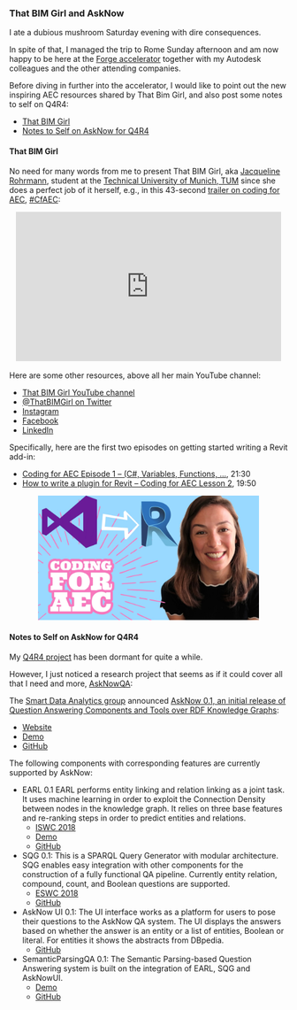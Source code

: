 <head>
<meta http-equiv="Content-Type" content="text/html; charset=utf-8">
<link rel="stylesheet" type="text/css" href="bc.css">
<script src="https://cdn.rawgit.com/google/code-prettify/master/loader/run_prettify.js" type="text/javascript"></script>
</head>

<!---


 the #RevitAPI @AutodeskRevit #bim #dynamobim @AutodeskForge #ForgeDevCon 

I arrived in Rome Sunday afternoon and am now happy to be here at 
the Forge accelerator together
with my Autodesk colleagues and the other attending companies.
Before diving in further into the accelerator, I would like to point out the new inspiring AEC resources shared by That Bim Girl, and also post some notes to self on Q4R4
&ndash; That BIM Girl
&ndash; Notes to Self on AskNow for Q4R4...

-->

### That BIM Girl and AskNow

I ate a dubious mushroom Saturday evening with dire consequences.

In spite of that, I managed the trip to Rome Sunday afternoon and am now happy to be here at 
the [Forge accelerator](http://autodeskcloudaccelerator.com) together
with my Autodesk colleagues and the other attending companies.

Before diving in further into the accelerator, I would like to point out the new inspiring AEC resources shared by That Bim Girl, and also post some notes to self on Q4R4:

- [That BIM Girl](#2) 
- [Notes to Self on AskNow for Q4R4](#3) 

#### <a name="2"></a> That BIM Girl

No need for many words from me to present That BIM Girl,
aka [Jacqueline Rohrmann](https://www.linkedin.com/in/jacqueline-rohrmann-b17130141),
student at the [Technical University of Munich, TUM](https://en.wikipedia.org/wiki/Technical_University_of_Munich)
since she does a perfect job of it herself, e.g., in
this 43-second [trailer on coding for AEC](https://youtu.be/Ra9qIPEz-kg), [#CfAEC](https://twitter.com/search?q=CfAEC):

<center>
<iframe width="480" height="270" src="https://www.youtube.com/embed/Ra9qIPEz-kg" frameborder="0" allow="autoplay; encrypted-media" allowfullscreen></iframe>  
</center>

Here are some other resources, above all her main YouTube channel:

- [That BIM Girl YouTube channel](https://www.youtube.com/channel/UC7L-NLe8FUBJAKrZi2tIWlQ)
- [@ThatBIMGirl on Twitter](https://twitter.com/ThatBIMGirl)
- [Instagram](https://www.instagram.com/thatbimgirl)
- [Facebook](https://www.facebook.com/That-BIM-Girl-734890670043010)
- [LinkedIn](https://www.linkedin.com/company/thatbimgirl)

Specifically, here are the first two episodes on getting started writing a Revit add-in:

- [Coding for AEC Episode 1 &ndash; (C#, Variables, Functions, ...](https://www.youtube.com/watch?v=J8UJJTH1Ql4), 21:30
- [How to write a plugin for Revit &ndash; Coding for AEC Lesson 2](https://www.youtube.com/watch?v=ulvaJP4kjKE), 19:50

<center>
<img src="img/tbg_revit_plugin.jpg" alt="Coding for AEC Revit add-in" width="400">
</center>

#### <a name="3"></a> Notes to Self on AskNow for Q4R4

My [Q4R4 project](http://thebuildingcoder.typepad.com/blog/r4q4) has been dormant for quite a while.

However, I just noticed a research project that seems as if it could cover all that I need and more, [AskNowQA](https://github.com/AskNowQA):

The [Smart Data Analytics group](http://sda.tech) announced [AskNow 0.1, an initial release of Question Answering Components and Tools over RDF Knowledge Graphs](http://sda.cs.uni-bonn.de/asknow-0-1-released):

- [Website](http://asknow.sda.tech)
- [Demo](http://asknowdemo.sda.tech)
- [GitHub](https://github.com/AskNowQA)

The following components with corresponding features are currently supported by AskNow:

- EARL 0.1 EARL performs entity linking and relation linking as a joint task. It uses machine learning in order to exploit the Connection Density between nodes in the knowledge graph. It relies on three base features and re-ranking steps in order to predict entities and relations. 
    - [ISWC 2018](https://arxiv.org/pdf/1801.03825.pdf)
    - [Demo](https://earldemo.sda.tech)
    - [GitHub](https://github.com/AskNowQA/EARL)
- SQG 0.1: This is a SPARQL Query Generator with modular architecture. SQG enables easy integration with other components for the construction of a fully functional QA pipeline. Currently entity relation, compound, count, and Boolean questions are supported.
    - [ESWC 2018](http://jens-lehmann.org/files/2018/eswc_qa_query_generation.pdf)
    - [GitHub](https://github.com/AskNowQA/SQG)
- AskNow UI 0.1: The UI interface works as a platform for users to pose their questions to the AskNow QA system. The UI displays the answers based on whether the answer is an entity or a list of entities, Boolean or literal. For entities it shows the abstracts from DBpedia. 
    - [GitHub](https://github.com/AskNowQA/AskNowUI)
- SemanticParsingQA 0.1: The Semantic Parsing-based Question Answering system is built on the integration of EARL, SQG and AskNowUI.
    - [Demo](http://asknowdemo.sda.tech)
    - [GitHub](https://github.com/AskNowQA/SemanticParsingQA)

